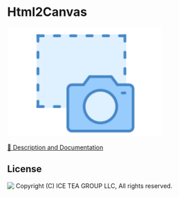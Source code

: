 Html2Canvas
====

<img src="../Support/Images/Html2Canvas.png" width="358" height="252">

[📙 Description and Documentation](https://docs.wisej.com/extensions/extensions/html2canvas)

License
-------
<img src="http://iceteagroup.com/wp-content/uploads/2017/01/Square-64x64-trasp.png" height="20" align="top"> Copyright (C) ICE TEA GROUP LLC, All rights reserved.
